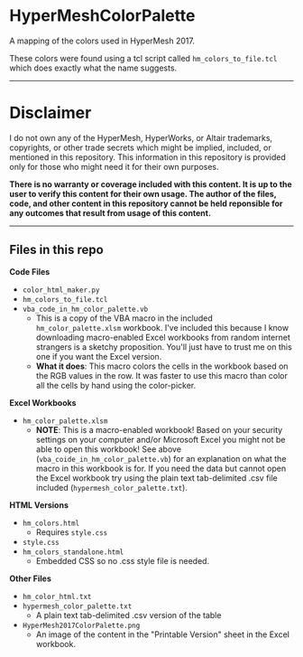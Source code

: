 # HyperMeshColorPalette
A mapping of the colors used in HyperMesh 2017. 

These colors were found using a tcl script called ``hm_colors_to_file.tcl`` which does exactly what the name suggests. 

---

# Disclaimer
I do not own any of the HyperMesh, HyperWorks, or Altair trademarks, copyrights, or other trade secrets which might be implied, included, or mentioned in this repository. This information in this repository is provided only for those who might need it for their own purposes. 

**There is no warranty or coverage included with this content. It is up to the user to verify this content for their own usage. The author of the files, code, and other content in this repository cannot be held reponsible for any outcomes that result from usage of this content.**

---

## Files in this repo
**Code Files**
* ``color_html_maker.py``
* ``hm_colors_to_file.tcl``
* ``vba_code_in_hm_color_palette.vb``
  * This is a copy of the VBA macro in the included ``hm_color_palette.xlsm`` workbook. I've included this because I know downloading macro-enabled Excel workbooks from random internet strangers is a sketchy proposition. You'll just have to trust me on this one if you want the Excel version. 
  * **What it does**: This macro colors the cells in the workbook based on the RGB values in the row. It was faster to use this macro than color all the cells by hand using the color-picker. 

**Excel Workbooks**
* ``hm_color_palette.xlsm``
  * **NOTE**: This is a macro-enabled workbook! Based on your security settings on your computer and/or Microsoft Excel you might not be able to open this workbook! See above (``vba_coide_in_hm_color_palette.vb``) for an explanation on what the macro in this workbook is for. If you need the data but cannot open the Excel workbook try using the plain text tab-delimited .csv file included (``hypermesh_color_palette.txt``).

**HTML Versions**
* ``hm_colors.html``
  * Requires ``style.css``
* ``style.css``
* ``hm_colors_standalone.html``
  * Embedded CSS so no .css style file is needed.

**Other Files**
* ``hm_color_html.txt``
* ``hypermesh_color_palette.txt``
  * A plain text tab-delimited .csv version of the table
* ``HyperMesh2017ColorPalette.png``
  * An image of the content in the "Printable Version" sheet in the Excel workbook.
